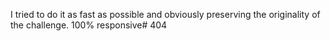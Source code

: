 I tried to do it as fast as possible and obviously preserving the originality of the challenge. 100% responsive# 404
